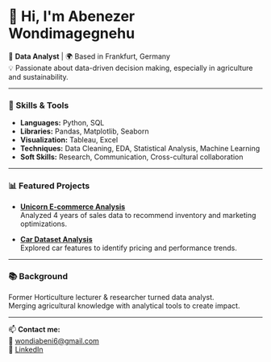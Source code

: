 # 👋 Hi, I'm Abenezer Wondimagegnehu

🎯 **Data Analyst** | 🌍 Based in Frankfurt, Germany  
💡 Passionate about data-driven decision making, especially in agriculture and sustainability.

---

### 🔧 Skills & Tools
- **Languages:** Python, SQL  
- **Libraries:** Pandas, Matplotlib, Seaborn  
- **Visualization:** Tableau, Excel  
- **Techniques:** Data Cleaning, EDA, Statistical Analysis, Machine Learning  
- **Soft Skills:** Research, Communication, Cross-cultural collaboration

---

### 📊 Featured Projects
- **[Unicorn E-commerce Analysis](https://colab.research.google.com/drive/1eGVGY6f3JDdjX46Kt0HHOLZR-Yhmp6kK?usp=sharing)**  
  Analyzed 4 years of sales data to recommend inventory and marketing optimizations.

- **[Car Dataset Analysis](https://colab.research.google.com/drive/1PkAIRFt3AH3_qRZdNAW5uBW8jr0oP2ja?usp=drive_link)**  
  Explored car features to identify pricing and performance trends.

---

### 📚 Background
Former Horticulture lecturer & researcher turned data analyst.  
Merging agricultural knowledge with analytical tools to create impact.

---

📫 **Contact me:**  
📧 [wondiabeni6@gmail.com](mailto:wondiabeni6@gmail.com)  
🔗 [LinkedIn](https://www.linkedin.com/in/abenezer-wondimagegnehu)


